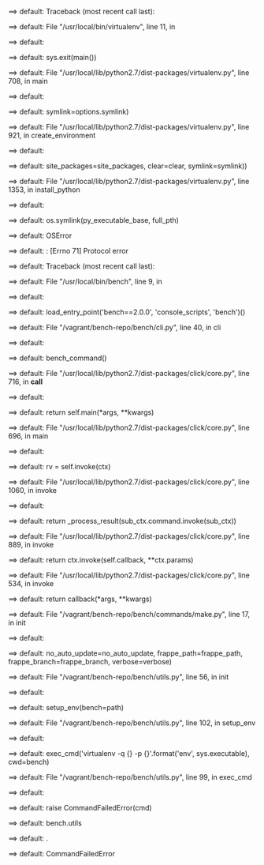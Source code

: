 ==> default: Traceback (most recent call last):

==> default:   File "/usr/local/bin/virtualenv", line 11, in <module>

==> default:

==> default: sys.exit(main())

==> default:   File "/usr/local/lib/python2.7/dist-packages/virtualenv.py", line 708, in main

==> default:

==> default: symlink=options.symlink)

==> default:   File "/usr/local/lib/python2.7/dist-packages/virtualenv.py", line 921, in create_environment

==> default:

==> default: site_packages=site_packages, clear=clear, symlink=symlink))

==> default:   File "/usr/local/lib/python2.7/dist-packages/virtualenv.py", line 1353, in install_python

==> default:

==> default: os.symlink(py_executable_base, full_pth)

==> default: OSError

==> default: : [Errno 71] Protocol error

==> default: Traceback (most recent call last):

==> default:   File "/usr/local/bin/bench", line 9, in <module>

==> default:

==> default: load_entry_point('bench==2.0.0', 'console_scripts', 'bench')()

==> default:   File "/vagrant/bench-repo/bench/cli.py", line 40, in cli

==> default:

==> default: bench_command()

==> default:   File "/usr/local/lib/python2.7/dist-packages/click/core.py", line 716, in __call__

==> default:

==> default: return self.main(*args, **kwargs)

==> default:   File "/usr/local/lib/python2.7/dist-packages/click/core.py", line 696, in main

==> default:

==> default: rv = self.invoke(ctx)

==> default:   File "/usr/local/lib/python2.7/dist-packages/click/core.py", line 1060, in invoke

==> default:

==> default: return _process_result(sub_ctx.command.invoke(sub_ctx))

==> default:   File "/usr/local/lib/python2.7/dist-packages/click/core.py", line 889, in invoke

==> default:     return ctx.invoke(self.callback, **ctx.params)

==> default:   File "/usr/local/lib/python2.7/dist-packages/click/core.py", line 534, in invoke

==> default:     return callback(*args, **kwargs)

==> default:   File "/vagrant/bench-repo/bench/commands/make.py", line 17, in init

==> default:

==> default: no_auto_update=no_auto_update, frappe_path=frappe_path, frappe_branch=frappe_branch, verbose=verbose)

==> default:   File "/vagrant/bench-repo/bench/utils.py", line 56, in init

==> default:

==> default: setup_env(bench=path)

==> default:   File "/vagrant/bench-repo/bench/utils.py", line 102, in setup_env

==> default:

==> default: exec_cmd('virtualenv -q {} -p {}'.format('env', sys.executable), cwd=bench)

==> default:   File "/vagrant/bench-repo/bench/utils.py", line 99, in exec_cmd

==> default:

==> default: raise CommandFailedError(cmd)

==> default: bench.utils

==> default: .

==> default: CommandFailedError
